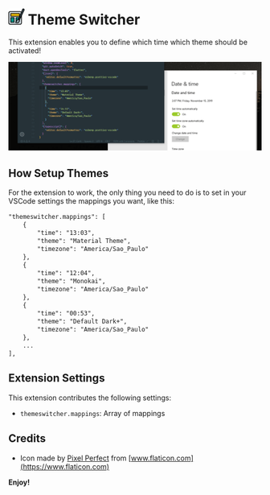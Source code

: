 # ![icon](https://raw.githubusercontent.com/savioserra/vs-theme-switcher/master/assets/icon.png) Theme Switcher

This extension enables you to define which time which theme should be activated!

![preview](https://raw.githubusercontent.com/savioserra/vs-theme-switcher/master/assets/preview.gif)

## How Setup Themes

For the extension to work, the only thing you need to do is to set in your VSCode settings the mappings you want, like this:

```
"themeswitcher.mappings": [
    {
        "time": "13:03",
        "theme": "Material Theme",
        "timezone": "America/Sao_Paulo"
    },
    {
        "time": "12:04",
        "theme": "Monokai",
        "timezone": "America/Sao_Paulo"
    },
    {
        "time": "00:53",
        "theme": "Default Dark+",
        "timezone": "America/Sao_Paulo"
    },
    ...
],
```

## Extension Settings

This extension contributes the following settings:

- `themeswitcher.mappings`: Array of mappings

## Credits

- Icon made by [Pixel Perfect](https://www.flaticon.com/br/autores/pixel-perfect) from [www.flaticon.com](https://www.flaticon.com)

**Enjoy!**
